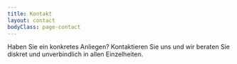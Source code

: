 ```yaml
---
title: Kontakt
layout: contact
bodyClass: page-contact
---
```


Haben Sie ein konkretes Anliegen? Kontaktieren Sie uns und wir beraten Sie diskret und unverbindlich in allen Einzelheiten.
